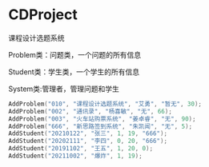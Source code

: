 # CDProject
 课程设计选题系统





Problem类：问题类，一个问题的所有信息

Student类：学生类，一个学生的所有信息

System类:管理者，管理问题和学生





```c++
AddProblem("010", "课程设计选题系统", "艾勇", "暂无", 30);
AddProblem("002", "通讯录", "杨喜敏", "无", 66);
AddProblem("003", "火车站购票系统", "姜卓睿", "无", 90);
AddProblem("666", "新思路签到系统", "朱凯闻", "无", 5);
AddStudent("20210122", "张三", 1, 19, "666");
AddStudent("20202111", "李四", 0, 20, "666");
AddStudent("20191102", "王五", 1, 20, 0);
AddStudent("20211002", "爆炸", 1, 19);
```

